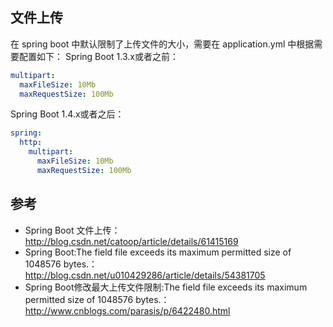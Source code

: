 
## 文件上传
在 spring boot 中默认限制了上传文件的大小，需要在 application.yml 中根据需要配置如下：
Spring Boot 1.3.x或者之前：

```yml 
multipart: 
  maxFileSize: 10Mb  
  maxRequestSize: 100Mb  
```

Spring Boot 1.4.x或者之后：

```yml
spring: 
  http: 
    multipart: 
      maxFileSize: 10Mb  
      maxRequestSize: 100Mb  
```

## 参考
- Spring Boot 文件上传：http://blog.csdn.net/catoop/article/details/61415169
- Spring Boot:The field file exceeds its maximum permitted size of 1048576 bytes.：http://blog.csdn.net/u010429286/article/details/54381705
- Spring Boot修改最大上传文件限制:The field file exceeds its maximum permitted size of 1048576 bytes.：http://www.cnblogs.com/parasis/p/6422480.html
